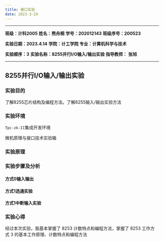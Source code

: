 ```yaml
---
title: 接口实验
date: 2023-3-29
---
```


---

**班级：计科2005**     **姓名：熊舟桐**    **学号：202012143**   **班级序号：200523**

**实验日期：2023.4.14**   **学院：计工学院      专业：计算机科学与技术**      

**实验顺序：3**     **实验名称：8255并行I/O输入/输出实验**  **指导教师：** **张旭**

---

## 8255并行I/O输入/输出实验

### 实验目的

了解8255芯片结构及编程方法。了解8255输入/输出实验方法

### 实验环境

`Tpc-zk-II`集成开发环境

微机原理与接口技术实验箱

### 实验原理

### 实验步骤及分析

#### 方式0输入输出

#### 方式1选通实验

#### 方式1中断输入实验

### 实验心得

经过本次实验，我基本掌握了 8253 计数特点和编程方法，掌握了 8253 工作方式 3 的基本工作原理、计数特点和编程方法

